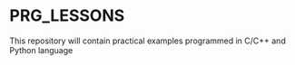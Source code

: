 # PRG_LESSONS

This repository will contain practical examples programmed in C/C++ and Python language
